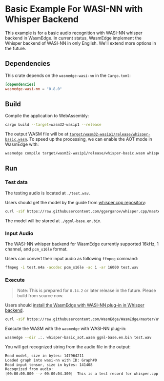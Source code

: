 # Basic Example For WASI-NN with Whisper Backend

This example is for a basic audio recognition with WASI-NN whisper backend in WasmEdge.
In current status, WasmEdge implement the Whisper backend of WASI-NN in only English. We'll extend more options in the future.

## Dependencies

This crate depends on the `wasmedge-wasi-nn` in the `Cargo.toml`:

```toml
[dependencies]
wasmedge-wasi-nn = "0.8.0"
```

## Build

Compile the application to WebAssembly:

```bash
cargo build --target=wasm32-wasip1 --release
```

The output WASM file will be at [`target/wasm32-wasip1/release/whisper-basic.wasm`](whisper-basic.wasm).
To speed up the processing, we can enable the AOT mode in WasmEdge with:

```bash
wasmedge compile target/wasm32-wasip1/release/whisper-basic.wasm whisper-basic_aot.wasm
```

## Run

### Test data

The testing audio is located at `./test.wav`.

Users should get the model by the guide from [whisper.cpp repository](https://github.com/ggerganov/whisper.cpp/tree/master/models):

```bash
curl -sSf https://raw.githubusercontent.com/ggerganov/whisper.cpp/master/models/download-ggml-model.sh | bash -s -- base.en
```

The model will be stored at `./ggml-base.en.bin`.

### Input Audio

The WASI-NN whisper backend for WasmEdge currently supported 16kHz, 1 channel, and `pcm_s16le` format.

Users can convert their input audio as following `ffmpeg` command:

```bash
ffmpeg -i test.m4a -acodec pcm_s16le -ac 1 -ar 16000 test.wav
```

### Execute

> Note: This is prepared for `0.14.2` or later release in the future. Please build from source now.

Users should [install the WasmEdge with WASI-NN plug-in in Whisper backend](https://wasmedge.org/docs/start/install/#wasi-nn-plug-ins).

```bash
curl -sSf https://raw.githubusercontent.com/WasmEdge/WasmEdge/master/utils/install.sh | bash -s -- --plugins wasi_nn-whisper
```

Execute the WASM with the `wasmedge` with WASI-NN plug-in:

```bash
wasmedge --dir .:. whisper-basic_aot.wasm ggml-base.en.bin test.wav
```

You will get recognized string from the audio file in the output:

```bash
Read model, size in bytes: 147964211
Loaded graph into wasi-nn with ID: Graph#0
Read input tensor, size in bytes: 141408
Recognized from audio:
[00:00:00.000 --> 00:00:04.300]  This is a test record for whisper.cpp
```
